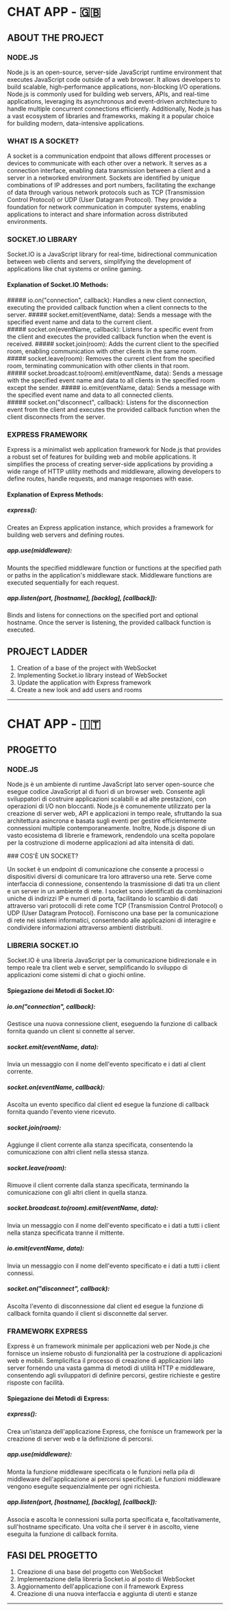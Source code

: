 # CHAT APP - 🇬🇧

## ABOUT THE PROJECT

### NODE.JS

Node.js is an open-source, server-side JavaScript runtime environment that executes JavaScript code outside of a web browser.
It allows developers to build scalable, high-performance applications, non-blocking I/O operations.
Node.js is commonly used for building web servers, APIs, and real-time applications, leveraging its asynchronous and event-driven architecture to handle multiple concurrent connections efficiently.
Additionally, Node.js has a vast ecosystem of libraries and frameworks, making it a popular choice for building modern, data-intensive applications.

### WHAT IS A SOCKET?

A socket is a communication endpoint that allows different processes or devices to communicate with each other over a network.
It serves as a connection interface, enabling data transmission between a client and a server in a networked environment.
Sockets are identified by unique combinations of IP addresses and port numbers, facilitating the exchange of data through various network protocols such as TCP (Transmission Control Protocol) or UDP (User Datagram Protocol).
They provide a foundation for network communication in computer systems, enabling applications to interact and share information across distributed environments.

### SOCKET.IO LIBRARY

Socket.IO is a JavaScript library for real-time, bidirectional communication between web clients and servers, simplifying the development of applications like chat systems or online gaming.

#### Explanation of Socket.IO Methods:

##### io.on("connection", callback):
Handles a new client connection, executing the provided callback function when a client connects to the server.
##### socket.emit(eventName, data):
Sends a message with the specified event name and data to the current client.
##### socket.on(eventName, callback):
Listens for a specific event from the client and executes the provided callback function when the event is received.
##### socket.join(room):
Adds the current client to the specified room, enabling communication with other clients in the same room.
##### socket.leave(room):
Removes the current client from the specified room, terminating communication with other clients in that room.
##### socket.broadcast.to(room).emit(eventName, data):
Sends a message with the specified event name and data to all clients in the specified room except the sender.
##### io.emit(eventName, data):
Sends a message with the specified event name and data to all connected clients.
##### socket.on("disconnect", callback):
Listens for the disconnection event from the client and executes the provided callback function when the client disconnects from the server.

### EXPRESS FRAMEWORK

Express is a minimalist web application framework for Node.js that provides a robust set of features for building web and mobile applications. It simplifies the process of creating server-side applications by providing a wide range of HTTP utility methods and middleware, allowing developers to define routes, handle requests, and manage responses with ease.

#### Explanation of Express Methods:

##### express():

Creates an Express application instance, which provides a framework for building web servers and defining routes.

##### app.use(middleware):

Mounts the specified middleware function or functions at the specified path or paths in the application's middleware stack. Middleware functions are executed sequentially for each request.

##### app.listen(port, [hostname], [backlog], [callback]):

Binds and listens for connections on the specified port and optional hostname. Once the server is listening, the provided callback function is executed.

## PROJECT LADDER

1. Creation of a base of the project with WebSocket
2. Implementing Socket.io library instead of WebSocket
3. Update the application with Express framework
4. Create a new look and add users and rooms

---

# CHAT APP - 🇮🇹

## PROGETTO

### NODE.JS

Node.js è un ambiente di runtime JavaScript lato server open-source che esegue codice JavaScript al di fuori di un browser web.
Consente agli sviluppatori di costruire applicazioni scalabili e ad alte prestazioni, con operazioni di I/O non bloccanti.
Node.js è comunemente utilizzato per la creazione di server web, API e applicazioni in tempo reale, sfruttando la sua architettura asincrona e basata sugli eventi per gestire efficientemente connessioni multiple contemporaneamente.
Inoltre, Node.js dispone di un vasto ecosistema di librerie e framework, rendendolo una scelta popolare per la costruzione di moderne applicazioni ad alta intensità di dati.

### COS'È UN SOCKET?

Un socket è un endpoint di comunicazione che consente a processi o dispositivi diversi di comunicare tra loro attraverso una rete.
Serve come interfaccia di connessione, consentendo la trasmissione di dati tra un client e un server in un ambiente di rete.
I socket sono identificati da combinazioni uniche di indirizzi IP e numeri di porta, facilitando lo scambio di dati attraverso vari protocolli di rete come TCP (Transmission Control Protocol) o UDP (User Datagram Protocol).
Forniscono una base per la comunicazione di rete nei sistemi informatici, consentendo alle applicazioni di interagire e condividere informazioni attraverso ambienti distribuiti.

### LIBRERIA SOCKET.IO

Socket.IO è una libreria JavaScript per la comunicazione bidirezionale e in tempo reale tra client web e server, semplificando lo sviluppo di applicazioni come sistemi di chat o giochi online.

#### Spiegazione dei Metodi di Socket.IO:

##### io.on("connection", callback):

Gestisce una nuova connessione client, eseguendo la funzione di callback fornita quando un client si connette al server.

##### socket.emit(eventName, data):

Invia un messaggio con il nome dell'evento specificato e i dati al client corrente.

##### socket.on(eventName, callback):

Ascolta un evento specifico dal client ed esegue la funzione di callback fornita quando l'evento viene ricevuto.

##### socket.join(room):

Aggiunge il client corrente alla stanza specificata, consentendo la comunicazione con altri client nella stessa stanza.

##### socket.leave(room):

Rimuove il client corrente dalla stanza specificata, terminando la comunicazione con gli altri client in quella stanza.

##### socket.broadcast.to(room).emit(eventName, data):

Invia un messaggio con il nome dell'evento specificato e i dati a tutti i client nella stanza specificata tranne il mittente.

##### io.emit(eventName, data):

Invia un messaggio con il nome dell'evento specificato e i dati a tutti i client connessi.

##### socket.on("disconnect", callback):

Ascolta l'evento di disconnessione dal client ed esegue la funzione di callback fornita quando il client si disconnette dal server.

### FRAMEWORK EXPRESS

Express è un framework minimale per applicazioni web per Node.js che fornisce un insieme robusto di funzionalità per la costruzione di applicazioni web e mobili. Semplicifica il processo di creazione di applicazioni lato server fornendo una vasta gamma di metodi di utilità HTTP e middleware, consentendo agli sviluppatori di definire percorsi, gestire richieste e gestire risposte con facilità.

#### Spiegazione dei Metodi di Express:

##### express():

Crea un'istanza dell'applicazione Express, che fornisce un framework per la creazione di server web e la definizione di percorsi.

##### app.use(middleware):

Monta la funzione middleware specificata o le funzioni nella pila di middleware dell'applicazione ai percorsi specificati. Le funzioni middleware vengono eseguite sequenzialmente per ogni richiesta.

##### app.listen(port, [hostname], [backlog], [callback]):

Associa e ascolta le connessioni sulla porta specificata e, facoltativamente, sull'hostname specificato. Una volta che il server è in ascolto, viene eseguita la funzione di callback fornita.

## FASI DEL PROGETTO

1. Creazione di una base del progetto con WebSocket
2. Implementazione della libreria Socket.io al posto di WebSocket
3. Aggiornamento dell'applicazione con il framework Express
4. Creazione di una nuova interfaccia e aggiunta di utenti e stanze

---
